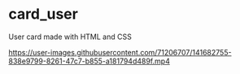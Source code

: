 # card_user
User card made with HTML and CSS


https://user-images.githubusercontent.com/71206707/141682755-838e9799-8261-47c7-b855-a181794d489f.mp4

